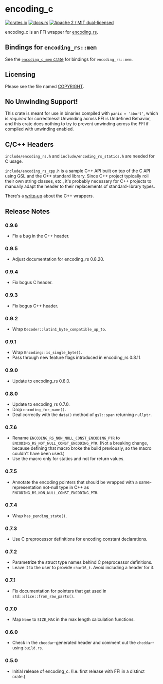 # encoding_c

[![crates.io](https://meritbadge.herokuapp.com/encoding_c)](https://crates.io/crates/encoding_c)
[![docs.rs](https://docs.rs/encoding_c/badge.svg)](https://docs.rs/encoding_c/)
[![Apache 2 / MIT dual-licensed](https://img.shields.io/badge/license-Apache%202%20%2F%20MIT-blue.svg)](https://github.com/hsivonen/encoding_c/blob/master/COPYRIGHT)

encoding_c is an FFI wrapper for [encoding_rs](https://github.com/hsivonen/encoding_rs).

## Bindings for `encoding_rs::mem`

See the [`encoding_c_mem` crate](https://crates.io/crates/encoding_c_mem)
for bindings for `encoding_rs::mem`.

## Licensing

Please see the file named
[COPYRIGHT](https://github.com/hsivonen/encoding_c/blob/master/COPYRIGHT).

## No Unwinding Support!

This crate is meant for use in binaries compiled with `panic = 'abort'`, which
is _required_ for correctness! Unwinding across FFI is Undefined Behavior, and
this crate does nothing to try to prevent unwinding across the FFI if
compiled with unwinding enabled.

## C/C++ Headers

`include/encoding_rs.h` and `include/encoding_rs_statics.h` are needed for C
usage.

`include/encoding_rs_cpp.h` is a sample C++ API built on top of the C API using
GSL and the C++ standard library. Since C++ project typically roll their own
string classes, etc., it's probably necessary for C++ projects to manually
adapt the header to their replacements of standard-library types.

There's a [write-up](https://hsivonen.fi/modern-cpp-in-rust/) about the C++
wrappers.

## Release Notes

### 0.9.6

* Fix a bug in the C++ header.

### 0.9.5

* Adjust documentation for encoding_rs 0.8.20.

### 0.9.4

* Fix bogus C header.

### 0.9.3

* Fix bogus C++ header.

### 0.9.2

* Wrap `Decoder::latin1_byte_compatible_up_to`.

### 0.9.1

* Wrap `Encoding::is_single_byte()`.
* Pass through new feature flags introduced in encoding_rs 0.8.11.

### 0.9.0

* Update to encoding_rs 0.8.0.

### 0.8.0

* Update to encoding_rs 0.7.0.
* Drop `encoding_for_name()`.
* Deal correctly with the `data()` method of `gsl::span` returning `nullptr`.

### 0.7.6

* Rename `ENCODING_RS_NON_NULL_CONST_ENCODING_PTR` to
  `ENCODING_RS_NOT_NULL_CONST_ENCODING_PTR`. (Not a breaking change,
  because defining that macro broke the build previously, so the
  macro couldn't have been used.)
* Use the macro only for statics and not for return values.

### 0.7.5

* Annotate the encoding pointers that should be wrapped with a
  same-representation not-null type in C++ as
  `ENCODING_RS_NON_NULL_CONST_ENCODING_PTR`.

### 0.7.4

* Wrap `has_pending_state()`.

### 0.7.3

* Use C preprocessor definitions for encoding constant declarations.

### 0.7.2

* Parametrize the struct type names behind C preprocessor definitions.
* Leave it to the user to provide `char16_t`. Avoid including a header for it.

### 0.7.1

* Fix documentation for pointers that get used in
  `std::slice::from_raw_parts()`.

### 0.7.0

* Map `None` to `SIZE_MAX` in the max length calculation functions.

### 0.6.0

* Check in the `cheddar`-generated header and comment out the `cheddar`-using
  `build.rs`.

### 0.5.0

* Initial release of encoding_c. (I.e. first release with FFI in a distinct
  crate.)

